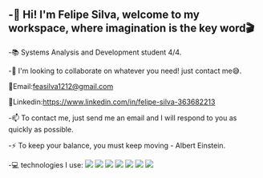-👋 Hi! I'm Felipe Silva, welcome to my workspace, where imagination is the key word🎬
----------------------------------------------------------------------------------------------
-📚 Systems Analysis and Development student 4/4.

-🔎 I'm looking to collaborate on whatever you need! just contact me😅.

 📩Email:feasilva1212@gmail.com
 
 📌Linkedin:https://www.linkedin.com/in/felipe-silva-363682213

-📫 To contact me, just send me an email and I will respond to you as quickly as possible.

-⚡ To keep your balance, you must keep moving - Albert Einstein.

-💻 technologies I use:
![](https://img.shields.io/badge/-HTML-FF0000) ![]((https://img.shields.io/badge/-Python-006400)) ![](https://img.shields.io/badge/-CSS-ADD8E6) ![](https://img.shields.io/badge/-CSS-ADD8E6) ![](https://img.shields.io/badge/-Javascript-FFFF00) ![](https://img.shields.io/badge/-C-ffb6c1) ![](https://img.shields.io/badge/-Mysql-9ACD32)

